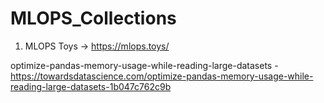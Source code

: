 # MLOPS_Collections



1. MLOPS Toys -> https://mlops.toys/










optimize-pandas-memory-usage-while-reading-large-datasets - https://towardsdatascience.com/optimize-pandas-memory-usage-while-reading-large-datasets-1b047c762c9b

